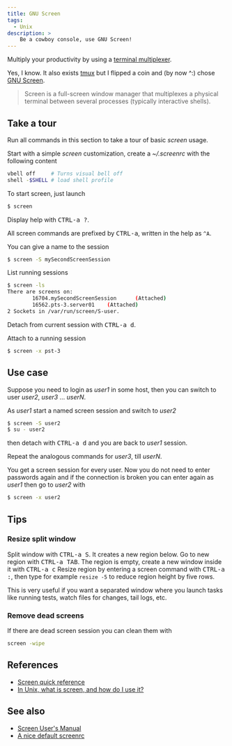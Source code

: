 ```yaml
---
title: GNU Screen
tags:
  - Unix
description: >
    Be a cowboy console, use GNU Screen!
---
```


Multiply your productivity by using a [terminal multiplexer](http://en.wikipedia.org/wiki/Terminal_multiplexer).

Yes, I know. It also exists [tmux](http://tmux.sourceforge.net/) but I flipped a coin and (by now ^:) chose [GNU Screen][1].

> Screen is a full-screen window manager that multiplexes a physical terminal between several processes (typically interactive  shells).

## Take a tour

Run all commands in this section to take a tour of basic *screen* usage.

Start with a simple *screen* customization, create a *~/.screenrc* with the following content

```bash
vbell off     # Turns visual bell off
shell -$SHELL # load shell profile
```

To start screen, just launch

```bash
$ screen
```

Display help with <kbd>CTRL-a ?</kbd>.

All screen commands are prefixed by <kbd>CTRL-a</kbd>, written in the help as `^A`.

You can give a name to the session

```bash
$ screen -S mySecondScreenSession
```

List running sessions

```bash
$ screen -ls
There are screens on:
        16704.mySecondScreenSession      (Attached)
        16562.pts-3.server01    (Attached)
2 Sockets in /var/run/screen/S-user.
```

Detach from current session with <kbd>CTRL-a d</kbd>.

Attach to a running session

```bash
$ screen -x pst-3
```

## Use case

Suppose you need to login as *user1* in some host, then you can switch to user *user2*, *user3* … *userN*.

As *user1* start a named screen session and switch to *user2*

```bash
$ screen -S user2
$ su - user2
```

then detach with <kbd>CTRL-a d</kbd> and you are back to *user1* session.

Repeat the analogous commands for *user3*, till *userN*.

You get a screen session for every user. Now you do not need to enter passwords again
and if the connection is broken you can enter again as *user1* then go to *user2* with

```bash
$ screen -x user2
```

## Tips

### Resize split window

Split window with <kbd>CTRL-a S</kbd>. It creates a new region below.
Go to new region with <kbd>CTRL-a TAB</kbd>.
The region is empty, create a new window inside it with <kbd>CTRL-a c</kbd>
Resize region by entering a screen command with <kbd>CTRL-a :</kbd>,
then type for example `resize -5` to reduce region height by five rows.

This is very useful if you want a separated window where you launch tasks like running tests, watch files for changes, tail logs, etc.

### Remove dead screens

If there are dead screen session you can clean them with

```bash
screen -wipe
```

## References

* [Screen quick reference][2]
* [In Unix, what is screen, and how do I use it?][3]

## See also

* [Screen User's Manual][4]
* [A nice default screenrc][5]

[1]: http://www.gnu.org/software/screen/ "GNU Screen"
[2]: http://aperiodic.net/screen/quick_reference "Screen quick reference"
[3]: https://kb.iu.edu/d/acuy "In Unix, what is screen, and how do I use it?"
[4]: http://www.gnu.org/software/screen/manual/screen.html "Screen User's Manual"
[5]: https://gist.github.com/ChrisWills/1337178 "A nice default screenrc"

